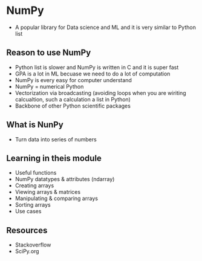 # NumPy
- A popular library for Data science and ML and it is very similar to Python list

## Reason to use NumPy
- Python list is slower and NumPy is written in C and it is super fast 
- GPA is a lot in ML becuase we need to do a lot of computation 
- NumPy is every easy for computer understand 
- NumPy = numerical Python
- Vectorization via broadcasting (avoiding loops when you are wiriting calcualtion, such a calculation a list in Python)
- Backbone of other Python scientific packages 

## What is NunPy 
- Turn data into series of numbers 

## Learning in theis module 
- Useful functions
- NumPy datatypes & attributes (ndarray)
- Creating arrays 
- Viewing arrays & matrices
- Manipulating & comparing arrays 
- Sorting arrays 
- Use cases

## Resources 
- Stackoverflow 
- SciPy.org